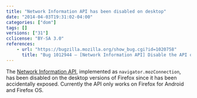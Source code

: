 ```yaml
---
title: "Network Information API has been disabled on desktop"
date: "2014-04-03T19:31:02-04:00"
categories: ["dom"]
tags: []
versions: ["31"]
cclicense: "BY-SA 3.0"
references:
    - url: "https://bugzilla.mozilla.org/show_bug.cgi?id=1020758"
      title: "Bug 1012944 – [Network Information API] Disable the API on desktop"
---
```

The [Network Information API](https://developer.mozilla.org/docs/Web/API/Network_Information_API), implemented as `navigator.mozConnection`, has been disabled on the desktop versions of Firefox since it has been accidentally exposed. Currently the API only works on Firefox for Android and Firefox OS.
